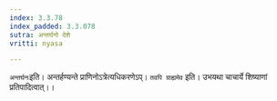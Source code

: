 ```yaml
---
index: 3.3.78
index_padded: 3.3.078
sutra: अन्तर्घनो देशे
vritti: nyasa

---
```

`अन्तर्घनः`इति। अन्तर्हण्यन्ते प्राणिनोऽत्रेत्यधिकरणेऽप्। `तवपि ग्राह्यमेव` इति। उभयथा चाचार्ये शिष्याणां प्रतिपादित्वात्।।